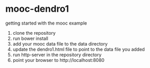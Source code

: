 # mooc-dendro1

getting started with the mooc example

1. clone the repository 
2. run bower install
3. add your mooc data file to the data directory
4. update the dendro1.html file to point to the data file you added
5. run http-server in the repository directory
6. point your browser to http://localhost:8080

